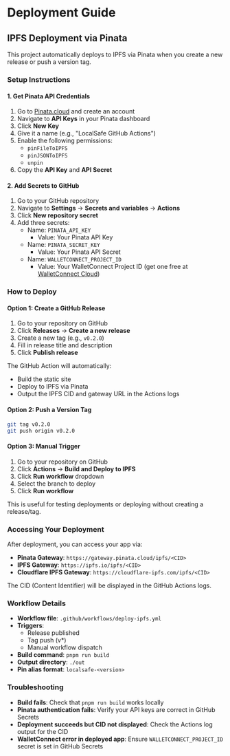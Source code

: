 # Deployment Guide

## IPFS Deployment via Pinata

This project automatically deploys to IPFS via Pinata when you create a new release or push a version tag.

### Setup Instructions

#### 1. Get Pinata API Credentials

1. Go to [Pinata.cloud](https://pinata.cloud) and create an account
2. Navigate to **API Keys** in your Pinata dashboard
3. Click **New Key**
4. Give it a name (e.g., "LocalSafe GitHub Actions")
5. Enable the following permissions:
   - `pinFileToIPFS`
   - `pinJSONToIPFS`
   - `unpin`
6. Copy the **API Key** and **API Secret**

#### 2. Add Secrets to GitHub

1. Go to your GitHub repository
2. Navigate to **Settings** → **Secrets and variables** → **Actions**
3. Click **New repository secret**
4. Add three secrets:
   - Name: `PINATA_API_KEY`
     - Value: Your Pinata API Key
   - Name: `PINATA_SECRET_KEY`
     - Value: Your Pinata API Secret
   - Name: `WALLETCONNECT_PROJECT_ID`
     - Value: Your WalletConnect Project ID (get one free at [WalletConnect Cloud](https://cloud.walletconnect.com/))

### How to Deploy

#### Option 1: Create a GitHub Release

1. Go to your repository on GitHub
2. Click **Releases** → **Create a new release**
3. Create a new tag (e.g., `v0.2.0`)
4. Fill in release title and description
5. Click **Publish release**

The GitHub Action will automatically:
- Build the static site
- Deploy to IPFS via Pinata
- Output the IPFS CID and gateway URL in the Actions logs

#### Option 2: Push a Version Tag

```bash
git tag v0.2.0
git push origin v0.2.0
```

#### Option 3: Manual Trigger

1. Go to your repository on GitHub
2. Click **Actions** → **Build and Deploy to IPFS**
3. Click **Run workflow** dropdown
4. Select the branch to deploy
5. Click **Run workflow**

This is useful for testing deployments or deploying without creating a release/tag.

### Accessing Your Deployment

After deployment, you can access your app via:

- **Pinata Gateway**: `https://gateway.pinata.cloud/ipfs/<CID>`
- **IPFS Gateway**: `https://ipfs.io/ipfs/<CID>`
- **Cloudflare IPFS Gateway**: `https://cloudflare-ipfs.com/ipfs/<CID>`

The CID (Content Identifier) will be displayed in the GitHub Actions logs.

### Workflow Details

- **Workflow file**: `.github/workflows/deploy-ipfs.yml`
- **Triggers**:
  - Release published
  - Tag push (v*)
  - Manual workflow dispatch
- **Build command**: `pnpm run build`
- **Output directory**: `./out`
- **Pin alias format**: `localsafe-<version>`

### Troubleshooting

- **Build fails**: Check that `pnpm run build` works locally
- **Pinata authentication fails**: Verify your API keys are correct in GitHub Secrets
- **Deployment succeeds but CID not displayed**: Check the Actions log output for the CID
- **WalletConnect error in deployed app**: Ensure `WALLETCONNECT_PROJECT_ID` secret is set in GitHub Secrets
